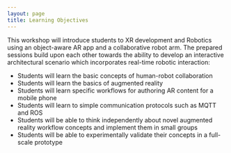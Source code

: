 ```yaml
---
layout: page
title: Learning Objectives
---
```


This workshop will introduce students to XR development and Robotics using an object-aware AR app and a collaborative robot arm. The prepared sessions build upon each other towards the ability to develop an interactive architectural scenario which incorporates real-time robotic interaction: 

* Students will learn the basic concepts of human-robot collaboration
* Students will learn the basics of augmented reality
* Students will learn specific workflows for authoring AR content for a mobile phone
* Students will learn to simple communication protocols such as MQTT and ROS 
* Students will be able to think independently about novel augmented reality workflow concepts and implement them in small groups 
* Students will be able to experimentally validate their concepts in a full-scale prototype
